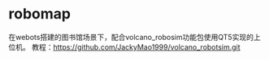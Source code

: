 # robomap
在webots搭建的图书馆场景下，配合volcano_robosim功能包使用QT5实现的上位机。
教程：https://github.com/JackyMao1999/volcano_robotsim.git
